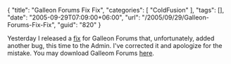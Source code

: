 {
	"title": "Galleon Forums Fix Fix",
	"categories": [
		"ColdFusion"
	],
	"tags": [],
	"date": "2005-09-29T07:09:00+06:00",
	"url": "/2005/09/29/Galleon-Forums-Fix-Fix",
	"guid": "820"
}

Yesterday I released a <a href="http://ray.camdenfamily.com/index.cfm/2005/9/28/Galleon-Forums-Updated">fix</a> for Galleon Forums that, unfortunately, added another bug, this time to the Admin. I've corrected it and apologize for the mistake. You may download Galleom Forums <a href="http://ray.camdenfamily.com/downloads/forums.zip">here</a>.